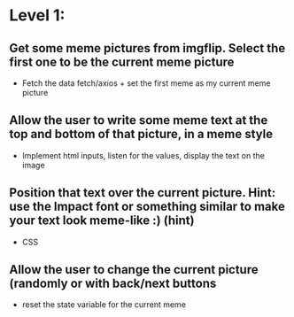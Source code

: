 # Level 1:

## Get some meme pictures from imgflip. Select the first one to be the current meme picture

- Fetch the data fetch/axios + set the first meme as my current meme picture

## Allow the user to write some meme text at the top and bottom of that picture, in a meme style

- Implement html inputs, listen for the values, display the text on the image

## Position that text over the current picture. Hint: use the Impact font or something similar to make your text look meme-like :) (hint)

- CSS

## Allow the user to change the current picture (randomly or with back/next buttons

- reset the state variable for the current meme
